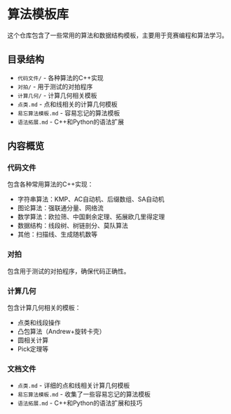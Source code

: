 # 算法模板库

这个仓库包含了一些常用的算法和数据结构模板，主要用于竞赛编程和算法学习。

## 目录结构

- `代码文件/` - 各种算法的C++实现
- `对拍/` - 用于测试的对拍程序
- `计算几何/` - 计算几何相关模板
- `点类.md` - 点和线相关的计算几何模板
- `易忘算法模板.md` - 容易忘记的算法模板
- `语法拓展.md` - C++和Python的语法扩展

## 内容概览

### 代码文件

包含各种常用算法的C++实现：

- 字符串算法：KMP、AC自动机、后缀数组、SA自动机
- 图论算法：强联通分量、网络流
- 数学算法：欧拉筛、中国剩余定理、拓展欧几里得定理
- 数据结构：线段树、树链剖分、莫队算法
- 其他：扫描线、生成随机数等

### 对拍

包含用于测试的对拍程序，确保代码正确性。

### 计算几何

包含计算几何相关的模板：

- 点类和线段操作
- 凸包算法（Andrew+旋转卡壳）
- 圆相关计算
- Pick定理等

### 文档文件

- `点类.md` - 详细的点和线相关计算几何模板
- `易忘算法模板.md` - 收集了一些容易忘记的算法模板
- `语法拓展.md` - C++和Python的语法扩展和技巧